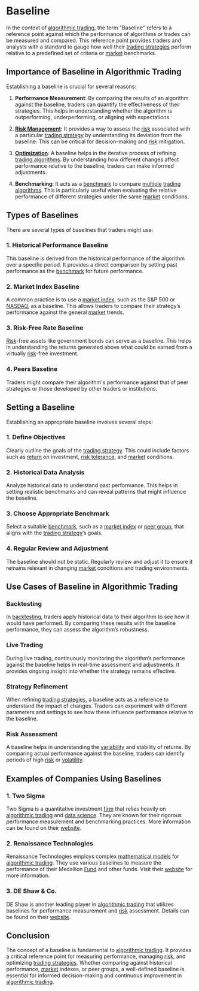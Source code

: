 # Baseline

In the context of [algorithmic trading](../a/accountability.md), the term "Baseline" refers to a reference point against which the performance of algorithms or trades can be measured and compared. This reference point provides traders and analysts with a standard to gauge how well their [trading strategies](../t/trading_strategies.md) perform relative to a predefined set of criteria or [market](../m/market.md) benchmarks.

## Importance of Baseline in Algorithmic Trading

Establishing a baseline is crucial for several reasons:

1. **Performance Measurement**: By comparing the results of an algorithm against the baseline, traders can quantify the effectiveness of their strategies. This helps in understanding whether the algorithm is outperforming, underperforming, or aligning with expectations.

2. **[Risk Management](../r/risk_management.md)**: It provides a way to assess the [risk](../r/risk.md) associated with a particular [trading strategy](../t/trading_strategy.md) by understanding its deviation from the baseline. This can be critical for decision-making and [risk](../r/risk.md) mitigation.

3. **[Optimization](../o/optimization.md)**: A baseline helps in the iterative process of refining [trading algorithms](../t/trading_algorithms.md). By understanding how different changes affect performance relative to the baseline, traders can make informed adjustments.

4. **Benchmarking**: It acts as a [benchmark](../b/benchmark.md) to compare [multiple](../m/multiple.md) [trading algorithms](../t/trading_algorithms.md). This is particularly useful when evaluating the relative performance of different strategies under the same [market](../m/market.md) conditions.

## Types of Baselines

There are several types of baselines that traders might use:

### 1. Historical Performance Baseline

This baseline is derived from the historical performance of the algorithm over a specific period. It provides a direct comparison by setting past performance as the [benchmark](../b/benchmark.md) for future performance.

### 2. Market Index Baseline

A common practice is to use a [market index](../m/market_index.md), such as the S&P 500 or [NASDAQ](../n/nasdaq.md), as a baseline. This allows traders to compare their strategy’s performance against the general [market](../m/market.md) trends.

### 3. Risk-Free Rate Baseline

[Risk](../r/risk.md)-free assets like government bonds can serve as a baseline. This helps in understanding the returns generated above what could be earned from a virtually [risk](../r/risk.md)-free investment.

### 4. Peers Baseline

Traders might compare their algorithm's performance against that of peer strategies or those developed by other traders or institutions.

## Setting a Baseline

Establishing an appropriate baseline involves several steps:

### 1. Define Objectives

Clearly outline the goals of the [trading strategy](../t/trading_strategy.md). This could include factors such as [return](../r/return.md) on investment, [risk tolerance](../r/risk_tolerance.md), and [market](../m/market.md) conditions.

### 2. Historical Data Analysis

Analyze historical data to understand past performance. This helps in setting realistic benchmarks and can reveal patterns that might influence the baseline.

### 3. Choose Appropriate Benchmark

Select a suitable [benchmark](../b/benchmark.md), such as a [market index](../m/market_index.md) or [peer group](../p/peer_group.md), that aligns with the [trading strategy](../t/trading_strategy.md)’s goals.

### 4. Regular Review and Adjustment

The baseline should not be static. Regularly review and adjust it to ensure it remains relevant in changing [market](../m/market.md) conditions and trading environments.

## Use Cases of Baseline in Algorithmic Trading

### Backtesting

In [backtesting](../b/backtesting.md), traders apply historical data to their algorithm to see how it would have performed. By comparing these results with the baseline performance, they can assess the algorithm’s robustness.

### Live Trading

During live trading, continuously monitoring the algorithm’s performance against the baseline helps in real-time assessment and adjustments. It provides ongoing insight into whether the strategy remains effective.

### Strategy Refinement

When refining [trading strategies](../t/trading_strategies.md), a baseline acts as a reference to understand the impact of changes. Traders can experiment with different parameters and settings to see how these influence performance relative to the baseline.

### Risk Assessment

A baseline helps in understanding the [variability](../v/variability.md) and stability of returns. By comparing actual performance against the baseline, traders can identify periods of high [risk](../r/risk.md) or [volatility](../v/volatility.md).

## Examples of Companies Using Baselines

### 1. Two Sigma

Two Sigma is a quantitative investment [firm](../f/firm.md) that relies heavily on [algorithmic trading](../a/accountability.md) and [data science](../d/data_science_in_trading.md). They are known for their rigorous performance measurement and benchmarking practices. More information can be found on their [website](https://www.twosigma.com).

### 2. Renaissance Technologies

Renaissance Technologies employs complex [mathematical models](../m/mathematical_models_in_trading.md) for [algorithmic trading](../a/accountability.md). They use various baselines to measure the performance of their Medallion [Fund](../f/fund.md) and other funds. Visit their [website](https://www.rentec.com) for more information.

### 3. DE Shaw & Co.

DE Shaw is another leading player in [algorithmic trading](../a/accountability.md) that utilizes baselines for performance measurement and [risk](../r/risk.md) assessment. Details can be found on their [website](https://www.deshaw.com).

## Conclusion

The concept of a baseline is fundamental to [algorithmic trading](../a/accountability.md). It provides a critical reference point for measuring performance, managing [risk](../r/risk.md), and optimizing [trading strategies](../t/trading_strategies.md). Whether comparing against historical performance, [market](../m/market.md) indexes, or peer groups, a well-defined baseline is essential for informed decision-making and continuous improvement in [algorithmic trading](../a/accountability.md).